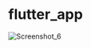 # flutter_app

![Screenshot_6](https://user-images.githubusercontent.com/67475505/126776747-2ea96479-64c4-475e-b2c2-a155a21b6103.jpg)
